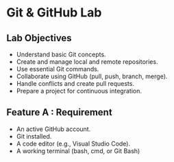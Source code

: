 # Git & GitHub Lab

## Lab Objectives

- Understand basic Git concepts.
- Create and manage local and remote repositories.
- Use essential Git commands.
- Collaborate using GitHub (pull, push, branch, merge).
- Handle conflicts and create pull requests.
- Prepare a project for continuous integration.

## Feature A : Requirement
- An active GitHub account. 
- Git installed. 
- A code editor (e.g., Visual Studio Code). 
- A working terminal (bash, cmd, or Git Bash)